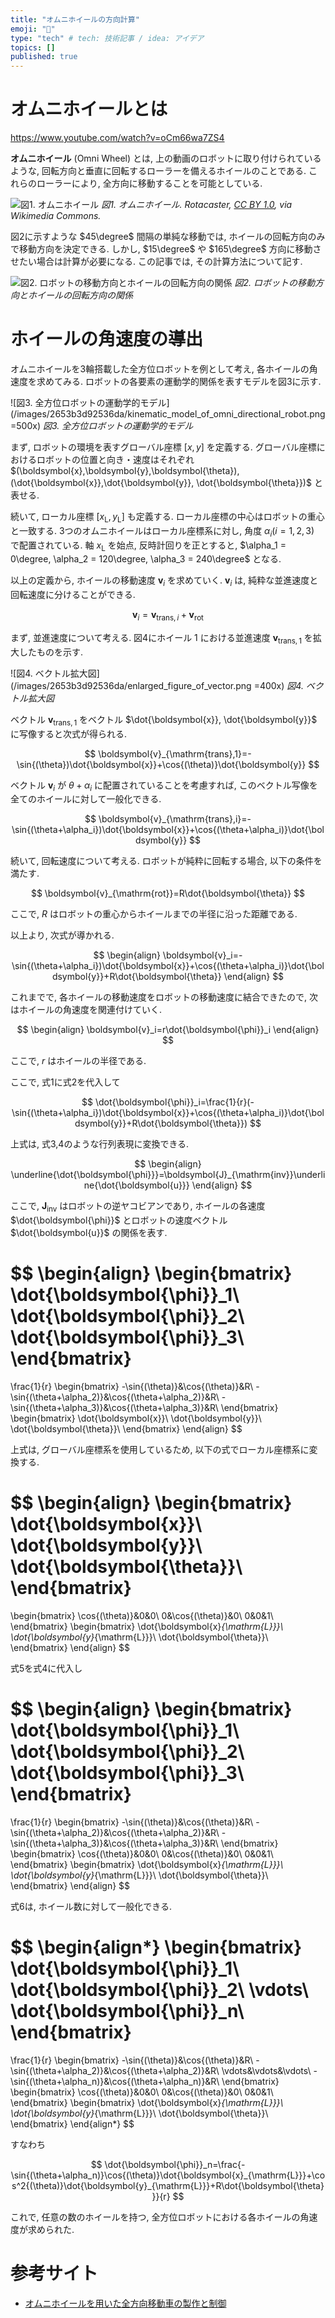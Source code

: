 ```yaml
---
title: "オムニホイールの方向計算"
emoji: "🧮"
type: "tech" # tech: 技術記事 / idea: アイデア
topics: []
published: true
---
```


# オムニホイールとは

https://www.youtube.com/watch?v=oCm66wa7ZS4

**オムニホイール** (Omni Wheel) とは, 上の動画のロボットに取り付けられているような, 回転方向と垂直に回転するローラーを備えるホイールのことである. これらのローラーにより, 全方向に移動することを可能としている.

![図1. オムニホイール](https://upload.wikimedia.org/wikipedia/commons/e/e3/Triple_Rotacaster_commercial_industrial_omni_wheel.jpg)
*図1. オムニホイール. Rotacaster, [CC BY 1.0](https://creativecommons.org/licenses/by/1.0), via Wikimedia Commons.*

図2に示すような $45\degree$ 間隔の単純な移動では, ホイールの回転方向のみで移動方向を決定できる. しかし, $15\degree$ や $165\degree$ 方向に移動させたい場合は計算が必要になる. この記事では, その計算方法について記す.

![図2. ロボットの移動方向とホイールの回転方向の関係](/images/2653b3d92536da/simple_movement.png)
*図2. ロボットの移動方向とホイールの回転方向の関係*

# ホイールの角速度の導出

オムニホイールを3輪搭載した全方位ロボットを例として考え, 各ホイールの角速度を求めてみる. ロボットの各要素の運動学的関係を表すモデルを図3に示す.

<!-- begin ignore -->
![図3. 全方位ロボットの運動学的モデル](/images/2653b3d92536da/kinematic_model_of_omni_directional_robot.png =500x)
*図3. 全方位ロボットの運動学的モデル*

まず, ロボットの環境を表すグローバル座標 $[x,y]$ を定義する. グローバル座標におけるロボットの位置と向き・速度はそれぞれ $(\boldsymbol{x},\boldsymbol{y},\boldsymbol{\theta}), (\dot{\boldsymbol{x}},\dot{\boldsymbol{y}}, \dot{\boldsymbol{\theta}})$ と表せる.

続いて, ローカル座標 $[x_{\mathrm{L}},y_{\mathrm{L}}]$ も定義する. ローカル座標の中心はロボットの重心と一致する. 3つのオムニホイールはローカル座標系に対し, 角度 $\alpha_i (i=1,2,3)$ で配置されている. 軸 $x_{\mathrm{L}}$ を始点, 反時計回りを正とすると, $\alpha_1 = 0\degree, \alpha_2 = 120\degree, \alpha_3 = 240\degree$ となる.
<!-- end ignore -->

以上の定義から, ホイールの移動速度 $\boldsymbol{v}_i$ を求めていく. $\boldsymbol{v}_i$ は, 純粋な並進速度と回転速度に分けることができる.

$$
\boldsymbol{v}_i=\boldsymbol{v}_{\mathrm{trans},i}+\boldsymbol{v}_{\mathrm{rot}}
$$

まず, 並進速度について考える. 図4にホイール $1$ における並進速度 $\boldsymbol{v}_{\mathrm{trans},1}$ を拡大したものを示す.

<!-- begin ignore -->
![図4. ベクトル拡大図](/images/2653b3d92536da/enlarged_figure_of_vector.png =400x)
*図4. ベクトル拡大図*

ベクトル $\boldsymbol{v}_{\mathrm{trans},1}$ をベクトル $\dot{\boldsymbol{x}}, \dot{\boldsymbol{y}}$ に写像すると次式が得られる.
<!-- end ignore -->

$$
\boldsymbol{v}_{\mathrm{trans},1}=-\sin{(\theta})\dot{\boldsymbol{x}}+\cos{(\theta)}\dot{\boldsymbol{y}}
$$

ベクトル $\boldsymbol{v}_i$ が $\theta+\alpha_i$ に配置されていることを考慮すれば, このベクトル写像を全てのホイールに対して一般化できる.

$$
\boldsymbol{v}_{\mathrm{trans},i}=-\sin{(\theta+\alpha_i})\dot{\boldsymbol{x}}+\cos{(\theta+\alpha_i)}\dot{\boldsymbol{y}}
$$

続いて, 回転速度について考える. ロボットが純粋に回転する場合, 以下の条件を満たす.

$$
\boldsymbol{v}_{\mathrm{rot}}=R\dot{\boldsymbol{\theta}}
$$

ここで, $R$ はロボットの重心からホイールまでの半径に沿った距離である.

以上より, 次式が導かれる.

$$
\begin{align}
   \boldsymbol{v}_i=-\sin{(\theta+\alpha_i})\dot{\boldsymbol{x}}+\cos{(\theta+\alpha_i)}\dot{\boldsymbol{y}}+R\dot{\boldsymbol{\theta}}
\end{align}
$$

これまでで, 各ホイールの移動速度をロボットの移動速度に結合できたので, 次はホイールの角速度を関連付けていく.

$$
\begin{align}
   \boldsymbol{v}_i=r\dot{\boldsymbol{\phi}}_i
\end{align}
$$

ここで, $r$ はホイールの半径である.

<!-- begin ignore -->
ここで, 式1に式2を代入して
<!-- end ignore -->

$$
\dot{\boldsymbol{\phi}}_i=\frac{1}{r}(-\sin{(\theta+\alpha_i})\dot{\boldsymbol{x}}+\cos{(\theta+\alpha_i)}\dot{\boldsymbol{y}}+R\dot{\boldsymbol{\theta}})
$$

上式は, 式3,4のような行列表現に変換できる.

$$
\begin{align}
   \underline{\dot{\boldsymbol{\phi}}}=\boldsymbol{J}_{\mathrm{inv}}\underline{\dot{\boldsymbol{u}}}
\end{align}
$$

<!-- begin ignore -->
ここで, $\boldsymbol{J}_{\mathrm{inv}}$ はロボットの逆ヤコビアンであり, ホイールの各速度 $\dot{\boldsymbol{\phi}}$ とロボットの速度ベクトル $\dot{\boldsymbol{u}}$ の関係を表す.
<!-- end ignore -->

$$
\begin{align}
   \begin{bmatrix}
      \dot{\boldsymbol{\phi}}_1\\
      \dot{\boldsymbol{\phi}}_2\\
      \dot{\boldsymbol{\phi}}_3\\
   \end{bmatrix}
   =
   \frac{1}{r}
   \begin{bmatrix}
      -\sin{(\theta)}&\cos{(\theta)}&R\\
      -\sin{(\theta+\alpha_2)}&\cos{(\theta+\alpha_2)}&R\\
      -\sin{(\theta+\alpha_3)}&\cos{(\theta+\alpha_3)}&R\\
   \end{bmatrix}
   \begin{bmatrix}
      \dot{\boldsymbol{x}}\\
      \dot{\boldsymbol{y}}\\
      \dot{\boldsymbol{\theta}}\\
   \end{bmatrix}
\end{align}
$$

上式は, グローバル座標系を使用しているため, 以下の式でローカル座標系に変換する.

$$
\begin{align}
   \begin{bmatrix}
      \dot{\boldsymbol{x}}\\
      \dot{\boldsymbol{y}}\\
      \dot{\boldsymbol{\theta}}\\
   \end{bmatrix}
   =
   \begin{bmatrix}
      \cos{(\theta)}&0&0\\
      0&\cos{(\theta)}&0\\
      0&0&1\\
   \end{bmatrix}
   \begin{bmatrix}
      \dot{\boldsymbol{x}_{\mathrm{L}}}\\
      \dot{\boldsymbol{y}_{\mathrm{L}}}\\
      \dot{\boldsymbol{\theta}}\\
   \end{bmatrix}
\end{align}
$$

<!-- begin ignore -->
式5を式4に代入し
<!-- end ignore -->

$$
\begin{align}
   \begin{bmatrix}
      \dot{\boldsymbol{\phi}}_1\\
      \dot{\boldsymbol{\phi}}_2\\
      \dot{\boldsymbol{\phi}}_3\\
   \end{bmatrix}
   =
   \frac{1}{r}
   \begin{bmatrix}
      -\sin{(\theta)}&\cos{(\theta)}&R\\
      -\sin{(\theta+\alpha_2)}&\cos{(\theta+\alpha_2)}&R\\
      -\sin{(\theta+\alpha_3)}&\cos{(\theta+\alpha_3)}&R\\
   \end{bmatrix}
   \begin{bmatrix}
      \cos{(\theta)}&0&0\\
      0&\cos{(\theta)}&0\\
      0&0&1\\
   \end{bmatrix}
   \begin{bmatrix}
      \dot{\boldsymbol{x}_{\mathrm{L}}}\\
      \dot{\boldsymbol{y}_{\mathrm{L}}}\\
      \dot{\boldsymbol{\theta}}\\
   \end{bmatrix}
\end{align}
$$

式6は, ホイール数に対して一般化できる.

$$
\begin{align*}
   \begin{bmatrix}
      \dot{\boldsymbol{\phi}}_1\\
      \dot{\boldsymbol{\phi}}_2\\
      \vdots\\
      \dot{\boldsymbol{\phi}}_n\\
   \end{bmatrix}
   =
   \frac{1}{r}
   \begin{bmatrix}
      -\sin{(\theta)}&\cos{(\theta)}&R\\
      -\sin{(\theta+\alpha_2)}&\cos{(\theta+\alpha_2)}&R\\
      \vdots&\vdots&\vdots\\
      -\sin{(\theta+\alpha_n)}&\cos{(\theta+\alpha_n)}&R\\
   \end{bmatrix}
   \begin{bmatrix}
      \cos{(\theta)}&0&0\\
      0&\cos{(\theta)}&0\\
      0&0&1\\
   \end{bmatrix}
   \begin{bmatrix}
      \dot{\boldsymbol{x}_{\mathrm{L}}}\\
      \dot{\boldsymbol{y}_{\mathrm{L}}}\\
      \dot{\boldsymbol{\theta}}\\
   \end{bmatrix}
\end{align*}
$$

<!-- begin ignore -->
すなわち
<!-- end ignore -->

$$
\dot{\boldsymbol{\phi}}_n=\frac{-\sin{(\theta+\alpha_n)}\cos{(\theta)}\dot{\boldsymbol{x}_{\mathrm{L}}}+\cos^2{(\theta)}\dot{\boldsymbol{y}_{\mathrm{L}}}+R\dot{\boldsymbol{\theta}}}{r}
$$

これで, 任意の数のホイールを持つ, 全方位ロボットにおける各ホイールの角速度が求められた.

# 参考サイト

- [オムニホイールを用いた全方向移動車の製作と制御](https://blog.tokor.org/2015/05/14/%E3%82%AA%E3%83%A0%E3%83%8B%E3%83%9B%E3%82%A4%E3%83%BC%E3%83%AB%E3%82%92%E7%94%A8%E3%81%84%E3%81%9F%E5%85%A8%E6%96%B9%E5%90%91%E7%A7%BB%E5%8B%95%E8%BB%8A%E3%81%AE%E8%A3%BD%E4%BD%9C%E3%81%A8%E5%88%B6%E5%BE%A1/)

